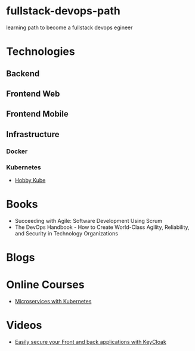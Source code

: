 # fullstack-devops-path
learning path to become a fullstack devops egineer

# Technologies

## Backend

## Frontend Web

## Frontend Mobile

## Infrastructure

### Docker

### Kubernetes

* [Hobby Kube](https://github.com/hobby-kube/guide)

# Books

* Succeeding with Agile: Software Development Using Scrum
* The DevOps Handbook - How to Create World-Class Agility, Reliability, and Security in Technology Organizations

# Blogs

# Online Courses

* [Microservices with Kubernetes](https://robertbrem.github.io/Microservices_with_Kubernetes/)

# Videos

* [Easily secure your Front and back applications with KeyCloak](https://www.youtube.com/watch?v=RGp4HUKikts)
